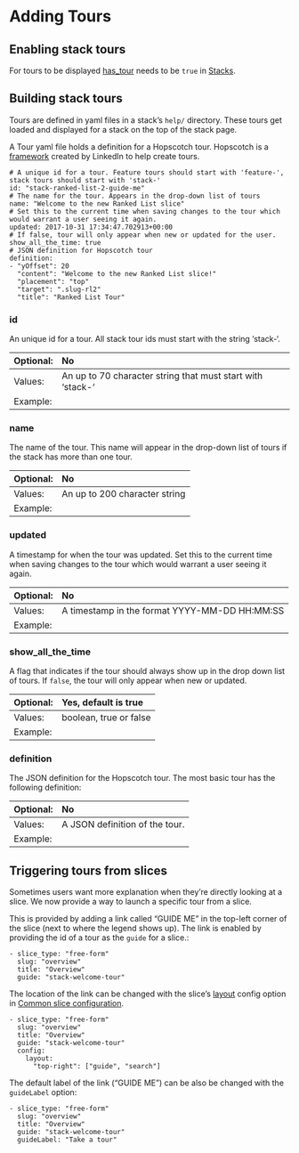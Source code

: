 # Adding Tours

## Enabling stack tours

For tours to be displayed [has\_tour](https://docs.juiceboxdata.com/projects/juicebox/topics/juicebox_reference/stacks/index.html#has-tour) needs to be `true` in [Stacks](../../reference-guide-contents/stacks/stack.yaml/).

## Building stack tours

Tours are defined in yaml files in a stack’s `help/` directory. These tours get loaded and displayed for a stack on the top of the stack page.

A Tour yaml file holds a definition for a Hopscotch tour. Hopscotch is a [framework](http://linkedin.github.io/hopscotch/) created by LinkedIn to help create tours.

```text
# A unique id for a tour. Feature tours should start with 'feature-', stack tours should start with 'stack-'
id: "stack-ranked-list-2-guide-me"
# The name for the tour. Appears in the drop-down list of tours
name: "Welcome to the new Ranked List slice"
# Set this to the current time when saving changes to the tour which would warrant a user seeing it again.
updated: 2017-10-31 17:34:47.702913+00:00
# If false, tour will only appear when new or updated for the user.
show_all_the_time: true
# JSON definition for Hopscotch tour
definition:
- "yOffset": 20
  "content": "Welcome to the new Ranked List slice!"
  "placement": "top"
  "target": ".slug-rl2"
  "title": "Ranked List Tour"
```

### id

An unique id for a tour. All stack tour ids must start with the string ‘stack-‘.

| Optional: | No |
| :--- | :--- |
| Values: | An up to 70 character string that must start with ‘stack-‘ |
| Example: |  |

### name

The name of the tour. This name will appear in the drop-down list of tours if the stack has more than one tour.

| Optional: | No |
| :--- | :--- |
| Values: | An up to 200 character string |
| Example: |  |

### updated

A timestamp for when the tour was updated. Set this to the current time when saving changes to the tour which would warrant a user seeing it again.

| Optional: | No |
| :--- | :--- |
| Values: | A timestamp in the format YYYY-MM-DD HH:MM:SS |
| Example: |  |

### show\_all\_the\_time

A flag that indicates if the tour should always show up in the drop down list of tours. If `false`, the tour will only appear when new or updated.

| Optional: | Yes, default is true |
| :--- | :--- |
| Values: | boolean, true or false |
| Example: |  |

### definition

The JSON definition for the Hopscotch tour. The most basic tour has the following definition:

| Optional: | No |
| :--- | :--- |
| Values: | A JSON definition of the tour. |
| Example: |  |

## Triggering tours from slices

Sometimes users want more explanation when they’re directly looking at a slice. We now provide a way to launch a specific tour from a slice.

This is provided by adding a link called “GUIDE ME” in the top-left corner of the slice \(next to where the legend shows up\). The link is enabled by providing the id of a tour as the `guide` for a slice.:

```text
- slice_type: "free-form"
  slug: "overview"
  title: "Overview"
  guide: "stack-welcome-tour"
```

The location of the link can be changed with the slice’s [layout](../../reference-guide-contents/slices/slices-and-common-configuration.md#layout) config option in [Common slice configuration](../../reference-guide-contents/slices/slices-and-common-configuration.md).

```text
- slice_type: "free-form"
  slug: "overview"
  title: "Overview"
  guide: "stack-welcome-tour"
  config:
    layout:
      "top-right": ["guide", "search"]
```

The default label of the link \(“GUIDE ME”\) can be also be changed with the `guideLabel` option:

```text
- slice_type: "free-form"
  slug: "overview"
  title: "Overview"
  guide: "stack-welcome-tour"
  guideLabel: "Take a tour"
```

